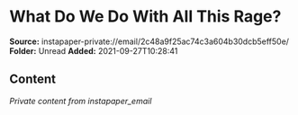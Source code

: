 # What Do We Do With All This Rage?

**Source:** instapaper-private://email/2c48a9f25ac74c3a604b30dcb5eff50e/
**Folder:** Unread
**Added:** 2021-09-27T10:28:41




## Content
*Private content from instapaper_email*
